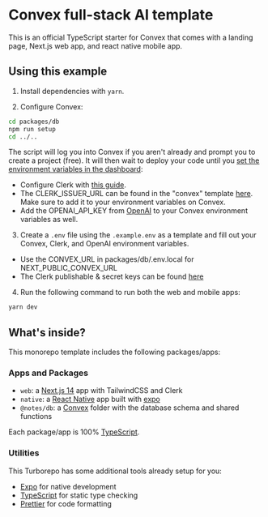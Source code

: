 # Convex full-stack AI template

This is an official TypeScript starter for Convex that comes with a landing page, Next.js web app, and react native mobile app.

## Using this example

1. Install dependencies with `yarn`.

2. Configure Convex:

```sh
cd packages/db
npm run setup
cd ../..
```

The script will log you into Convex if you aren't already and prompt you to
create a project (free). It will then wait to deploy your code until you
[set the environment variables in the dashboard](https://dashboard.convex.dev/deployment/settings/environment-variables?var=OPENAI_API_KEY&var=CLERK_ISSUER_URL):

- Configure Clerk with [this guide](https://docs.convex.dev/auth/clerk).
- The CLERK_ISSUER_URL can be found in the "convex" template [here](https://dashboard.clerk.com/last-active?path=jwt-templates). Make sure to add it to your environment variables on Convex.
- Add the OPENAI_API_KEY from [OpenAI](https://platform.openai.com/account/api-keys) to your Convex environment variables as well.

3. Create a `.env` file using the `.example.env` as a template and fill out your Convex, Clerk, and OpenAI environment variables.

- Use the CONVEX_URL in packages/db/.env.local for NEXT_PUBLIC_CONVEX_URL
- The Clerk publishable & secret keys can be found [here](https://dashboard.clerk.com/last-active?path=api-keys)

4. Run the following command to run both the web and mobile apps:

```sh
yarn dev
```

## What's inside?

This monorepo template includes the following packages/apps:

### Apps and Packages

- `web`: a [Next.js 14](https://nextjs.org/) app with TailwindCSS and Clerk
- `native`: a [React Native](https://reactnative.dev/) app built with [expo](https://docs.expo.dev/)
- `@notes/db`: a [Convex](https://www.convex.dev/) folder with the database schema and shared functions

Each package/app is 100% [TypeScript](https://www.typescriptlang.org/).

### Utilities

This Turborepo has some additional tools already setup for you:

- [Expo](https://docs.expo.dev/) for native development
- [TypeScript](https://www.typescriptlang.org/) for static type checking
- [Prettier](https://prettier.io) for code formatting
